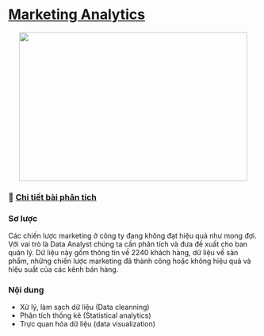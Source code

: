 # [Marketing Analytics](https://github.com/gbluu/Marketing-Analytics/blob/main/marketing_analysis.ipynb)

<p align="center">
  <img width="460" height="300" src="https://image.freepik.com/free-photo/index-work-printout-report-calculator_1232-3837.jpg">
</p>

### :link: [Chi tiết bài phân tích](https://github.com/gbluu/Marketing-Analytics/blob/main/marketing_analysis.ipynb)
### Sơ lược
Các chiến lược marketing ở công ty đang không đạt hiệu quả như mong đợi. Với vai trò là Data Analyst chúng ta cần phân tích và đưa đề xuất cho ban quản lý.
Dữ liệu này gồm thông tin về 2240 khách hàng, dữ liệu về sản phẩm, những chiến lược marketing đã thành công hoặc không hiệu quả và hiệu suất của các kênh bán hàng.
### Nội dung
- Xử lý, làm sạch dữ liệu (Data cleanning)
- Phân tích thống kê (Statistical analytics)
- Trực quan hóa dữ liệu (data visualization)
